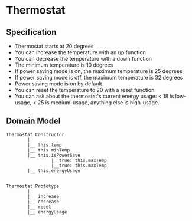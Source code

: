 # Thermostat

## Specification
* Thermostat starts at 20 degrees
* You can increase the temperature with an up function
* You can decrease the temperature with a down function
* The minimum temperature is 10 degrees
* If power saving mode is on, the maximum temperature is 25 degrees
* If power saving mode is off, the maximum temperature is 32 degrees
* Power saving mode is on by default
* You can reset the temperature to 20 with a reset function
* You can ask about the thermostat's current energy usage: < 18 is low-usage, < 25 is medium-usage, anything else is high-usage.

## Domain Model

```
Thermostat Constructor
        |
        |__ this.temp
        |__ this.minTemp
        |__ this.isPowerSave
                 |__true: this.maxTemp
                 |__true: this.maxTemp
        |__ this.energyUsage


Thermostat Prototype
        |
        |__ increase
        |__ decrease
        |__ reset
        |__ energyUsage

```